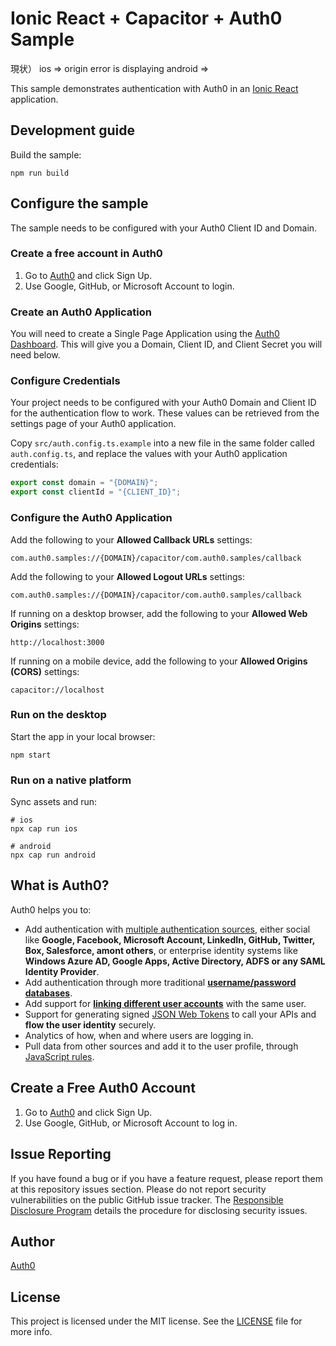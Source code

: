 # Ionic React + Capacitor + Auth0 Sample

現状）
ios => origin error is displaying
android  => 









This sample demonstrates authentication with Auth0 in an [Ionic React](https://ionicframework.com/react) application.

## Development guide

Build the sample:

```
npm run build
```

## Configure the sample

The sample needs to be configured with your Auth0 Client ID and Domain.

### Create a free account in Auth0

1. Go to [Auth0](https://auth0.com) and click Sign Up.
2. Use Google, GitHub, or Microsoft Account to login.

### Create an Auth0 Application

You will need to create a Single Page Application using the [Auth0 Dashboard](https://manage.auth0.com). This will give you a Domain, Client ID, and Client Secret you will need below.

### Configure Credentials

Your project needs to be configured with your Auth0 Domain and Client ID for the authentication flow to work. These values can be retrieved from the settings page of your Auth0 application.

Copy `src/auth.config.ts.example` into a new file in the same folder called `auth.config.ts`, and replace the values with your Auth0 application credentials:

```js
export const domain = "{DOMAIN}";
export const clientId = "{CLIENT_ID}";
```

### Configure the Auth0 Application

Add the following to your **Allowed Callback URLs** settings:

```text
com.auth0.samples://{DOMAIN}/capacitor/com.auth0.samples/callback
```

Add the following to your **Allowed Logout URLs** settings:

```text
com.auth0.samples://{DOMAIN}/capacitor/com.auth0.samples/callback
```

If running on a desktop browser, add the following to your **Allowed Web Origins** settings:

```
http://localhost:3000
```

If running on a mobile device, add the following to your **Allowed Origins (CORS)** settings:

```
capacitor://localhost
```

### Run on the desktop

Start the app in your local browser:

```
npm start
```

### Run on a native platform

Sync assets and run:

```
# ios
npx cap run ios

# android
npx cap run android
```

## What is Auth0?

Auth0 helps you to:

- Add authentication with [multiple authentication sources](https://docs.auth0.com/identityproviders), either social like **Google, Facebook, Microsoft Account, LinkedIn, GitHub, Twitter, Box, Salesforce, amont others**, or enterprise identity systems like **Windows Azure AD, Google Apps, Active Directory, ADFS or any SAML Identity Provider**.
- Add authentication through more traditional **[username/password databases](https://docs.auth0.com/mysql-connection-tutorial)**.
- Add support for **[linking different user accounts](https://docs.auth0.com/link-accounts)** with the same user.
- Support for generating signed [JSON Web Tokens](https://docs.auth0.com/jwt) to call your APIs and **flow the user identity** securely.
- Analytics of how, when and where users are logging in.
- Pull data from other sources and add it to the user profile, through [JavaScript rules](https://docs.auth0.com/rules).

## Create a Free Auth0 Account

1. Go to [Auth0](https://auth0.com) and click Sign Up.
2. Use Google, GitHub, or Microsoft Account to log in.

## Issue Reporting

If you have found a bug or if you have a feature request, please report them at this repository issues section. Please do not report security vulnerabilities on the public GitHub issue tracker. The [Responsible Disclosure Program](https://auth0.com/whitehat) details the procedure for disclosing security issues.

## Author

[Auth0](https://auth0.com)

## License

This project is licensed under the MIT license. See the [LICENSE](LICENSE) file for more info.
